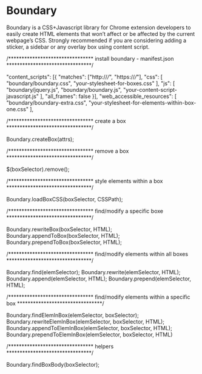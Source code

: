 Boundary
========

Boundary is a CSS+Javascript library for Chrome extension developers to easily create HTML elements that won’t affect or be affected by the current webpage’s CSS. Strongly recommended if you are considering adding a sticker, a sidebar or any overlay box using content script.

/******************************** install boundary - manifest.json ********************************/

"content_scripts": [{
    "matches": ["http://*/*", "https://*/*"],
    "css": [
        "boundary/boundary.css",
        "your-stylesheet-for-boxes.css"
    ],
    "js": [
        "boundary/jquery.js",
        "boundary/boundary.js",
        "your-content-script-javascript.js"
    ],
    "all_frames": false
}],
"web_accessible_resources": [
    "boundary/boundary-extra.css",
    "your-stylesheet-for-elements-within-box-one.css"
],

/******************************** create a box ********************************/

Boundary.createBox(attrs);

/******************************** remove a box ********************************/

$(boxSelector).remove();

/******************************** style elements within a box ********************************/

Boundary.loadBoxCSS(boxSelector, CSSPath);

/******************************** find/modify a specific boxe ********************************/

Boundary.rewriteBox(boxSelector, HTML);
Boundary.appendToBox(boxSelector, HTML);
Boundary.prependToBox(boxSelector, HTML);

/******************************** find/modify elements within all boxes ********************************/

Boundary.find(elemSelector);
Boundary.rewrite(elemSelector, HTML);
Boundary.append(elemSelector, HTML);
Boundary.prepend(elemSelector, HTML);

/******************************** find/modify elements within a specific box ********************************/

Boundary.findElemInBox(elemSelector, boxSelector);
Boundary.rewriteElemInBox(elemSelector, boxSelector, HTML);
Boundary.appendToElemInBox(elemSelector, boxSelector, HTML);
Boundary.prependToElemInBox(elemSelector, boxSelector, HTML)

/******************************** helpers ********************************/

Boundary.findBoxBody(boxSelector);